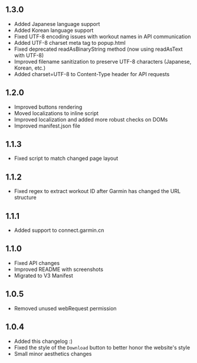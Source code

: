 ## 1.3.0
 - Added Japanese language support
 - Added Korean language support
 - Fixed UTF-8 encoding issues with workout names in API communication
 - Added UTF-8 charset meta tag to popup.html
 - Fixed deprecated readAsBinaryString method (now using readAsText with UTF-8)
 - Improved filename sanitization to preserve UTF-8 characters (Japanese, Korean, etc.)
 - Added charset=UTF-8 to Content-Type header for API requests
## 1.2.0
 - Improved buttons rendering
 - Moved localizations to inline script
 - Improved localization and added more robust checks on DOMs
 - Improved manifest.json file
## 1.1.3
 - Fixed script to match changed page layout
## 1.1.2
 - Fixed regex to extract workout ID after Garmin has changed the URL structure
## 1.1.1
 - Added support to connect.garmin.cn
## 1.1.0
 - Fixed API changes
 - Improved README with screenshots
 - Migrated to V3 Manifest
## 1.0.5
 - Removed unused webRequest permission
## 1.0.4
 - Added this changelog :)
 - Fixed the style of the `Download` button to better honor the website's style
 - Small minor aesthetics changes 
